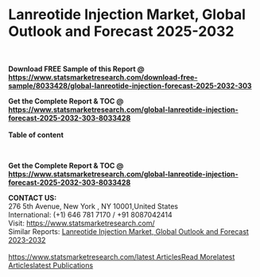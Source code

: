 <h1>Lanreotide Injection Market, Global Outlook and Forecast 2025-2032</h1><br/><p><strong>Download FREE Sample of this Report @ <a href="https://www.statsmarketresearch.com/download-free-sample/8033428/global-lanreotide-injection-forecast-2025-2032-303">https://www.statsmarketresearch.com/download-free-sample/8033428/global-lanreotide-injection-forecast-2025-2032-303</a></strong></p><div><b>Get the Complete Report & TOC @ <a href="https://www.statsmarketresearch.com/global-lanreotide-injection-forecast-2025-2032-303-8033428">https://www.statsmarketresearch.com/global-lanreotide-injection-forecast-2025-2032-303-8033428</a></b></div><br><b>Table of content</b><p><br><div><b>Get the Complete Report & TOC @ <a href="https://www.statsmarketresearch.com/global-lanreotide-injection-forecast-2025-2032-303-8033428">https://www.statsmarketresearch.com/global-lanreotide-injection-forecast-2025-2032-303-8033428</a></b></div></p> <b>CONTACT US:</b><br>276 5th Avenue, New York , NY 10001,United States<br>International: (+1) 646 781 7170 / +91 8087042414<br>Visit: <a href="https://www.statsmarketresearch.com/">https://www.statsmarketresearch.com/</a><br>Similar Reports: <a href="https://www.statsmarketresearch.com/global-lanreotide-injection-forecast-2025-2032-303-8033428">Lanreotide Injection Market, Global Outlook and Forecast 2023-2032</a><br/><br/><a href="https://gyeongbokgung.com">https://www.statsmarketresearch.com/</a><a href="https://hallyeomaritime.com">latest Articles</a><a href="https://jingwansa.com">Read More</a><a href=https://nguoiviet.jp/">latest Articles</a><a href="https://www.intelmarketresearch.com/">latest Publications</a>